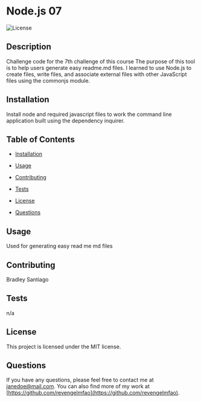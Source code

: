 # Node.js 07

![License](https://img.shields.io/badge/License-MIT-blue.svg)

## Description

Challenge code for the 7th challenge of this course
The purpose of this tool is to help users generate easy readme.md files.
I learned to use Node.js to create files, write files, and associate external files with other JavaScript files using the commonjs module.

## Installation
Install node and required javascript files to work the command line application built using the dependency inquirer.

## Table of Contents

* [Installation](#installation)
* [Usage](#usage)
* [Contributing](#contributing)
* [Tests](#tests)

* [License](#license)

* [Questions](#questions)


## Usage

Used for generating easy read me md files

## Contributing

Bradley Santiago

## Tests

n/a

## License

This project is licensed under the MIT license.

## Questions

If you have any questions, please feel free to contact me at [janedoe@mail.com](mailto:janedoe@mail.com). You can also find more of my work at [https://github.com/revengelmfao](https://github.com/revengelmfao).
